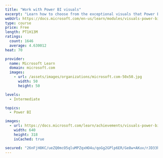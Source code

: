 ```yaml
---
title: "Work with Power BI visuals"
excerpt: "Learn how to choose from the exceptional visuals that Power BI makes available to you. Formatting visuals will direct the user’s attention to exactly where you want it, while helping to make the visual easier to read and interpret. You will also learn about how to use key performance indicators (KPIs)."
webUrl: https://docs.microsoft.com/en-us/learn/modules/visuals-power-bi/
type: course
price: Free
length: PT1H13M
ratings:
  count: 1646
  average: 4.630012
heat: 70

provider:
  name: Microsoft Learn
  domain: microsoft.com
  images:
    - url: /assets/images/organizations/microsoft.com-50x50.jpg
      width: 50
      height: 50

levels:
  - Intermediate

topics:
  - Power BI

images:
  - url: https://docs.microsoft.com/learn/achievements/visuals-power-bi-social.png
    width: 640
    height: 318
    isCached: true

secured: "26nFjH8KC/ueZQ0mcO5qluMPZqxHO4u/qoGg2GPlp6ER/Ge8w+AKuv/rJD33hBUQonRVRZHMGP5VX48+HLYnz4QAuaT2v3NkqHOPwYgYmlXfoVXb4dXTzLFO41TvzYe8NYqcT9Rl/AyWWbI/0rR0TVNoVCJdePoSyi864B8sxhYI6XlqK2Hm61vDebKMViDWC/zhvMzXUvTLc825YGpK5PU7ZVyfwNnMzGrFLu252O4pxz9Sms2vZhHm5IFJL/2ZupHWv/pGVs051lJhucII3iZa0+32ncpaLOvBSlQCfF4MTn4NVRCcSgMO8jO/LruoNVRaGQMxQ10qx8D9sxMYvgre0liJFGNEIMnVfyj10sLLgnvzCuDKHD7sfgiYr39BGQDaVlBLjRgWQ71qwsKA2wYxxXg9mrUrI9vfeDWHu/E=;BxLBMvBeROoxvZ6qN5b5Dg=="
---
```


